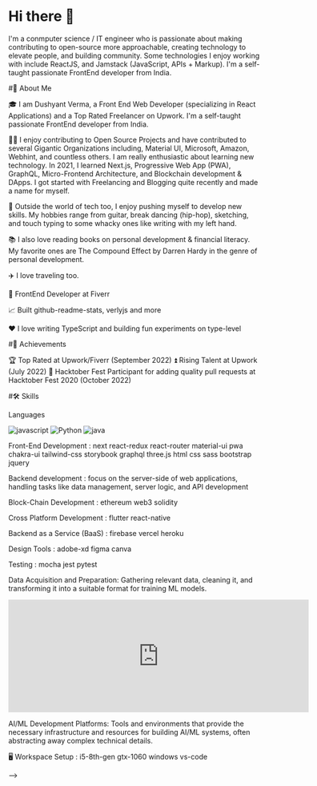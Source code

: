 # Hi there 👋

I'm a conmputer science / IT engineer who is passionate about making contributing to open-source more approachable, creating technology to elevate people, and building community. Some technologies I enjoy working with include ReactJS, and Jamstack (JavaScript, APIs + Markup). I'm a self-taught passionate FrontEnd developer from India.

#🚀 About Me

🎓 I am Dushyant Verma, a Front End Web Developer (specializing in React Applications) and a Top Rated Freelancer on Upwork. I'm a self-taught passionate FrontEnd developer from India.

👨‍💻 I enjoy contributing to Open Source Projects and have contributed to several Gigantic Organizations including, Material UI, Microsoft, Amazon, Webhint, and countless others. I am really enthusiastic about learning new technology. In 2021, I learned Next.js, Progressive Web App (PWA), GraphQL, Micro-Frontend Architecture, and Blockchain development & DApps. I got started with Freelancing and Blogging quite recently and made a name for myself.

🎸 Outside the world of tech too, I enjoy pushing myself to develop new skills. My hobbies range from guitar, break dancing (hip-hop), sketching, and touch typing to some whacky ones like writing with my left hand.

📚 I also love reading books on personal development & financial literacy. My favorite ones are The Compound Effect by Darren Hardy in the genre of personal development.

✈️ I love traveling too. 

💼 FrontEnd Developer at Fiverr

📈 Built github-readme-stats, verlyjs and more

❤️ I love writing TypeScript and building fun experiments on type-level

#🏅 Achievements

🏆 Top Rated at Upwork/Fiverr (September 2022)
⏫ Rising Talent at Upwork (July 2022)
🤝 Hacktober Fest Participant for adding quality pull requests at Hacktober Fest 2020 (October 2022)

#🛠️ Skills

Languages


![javascript](https://img.shields.io/badge/JavaScript-yellow?style=for-the-badge&logo=JavaScript&logoColor=yellow)
![Python](https://img.shields.io/badge/Python-darkblue?style=for-the-badge&logo=Python&logoColor=darkblue)
![java](https://img.shields.io/badge/java-blue?style=for-the-badge&logo=java&logoColor=blue) 

Front-End Development :
next react-redux react-router material-ui pwa chakra-ui tailwind-css storybook graphql three.js html css sass bootstrap jquery

Backend development  :
focus on the server-side of web applications, handling tasks like data management, server logic, and API development

Block-Chain Development :
ethereum web3 solidity

Cross Platform Development :
flutter react-native

Backend as a Service (BaaS) :
firebase vercel heroku 

Design Tools :
adobe-xd figma canva

Testing :
mocha jest pytest

Data Acquisition and Preparation:
Gathering relevant data, cleaning it, and transforming it into a suitable format for training ML models. 

<iframe src="https://github.com/sponsors/dushyant-netizen/card" title="Sponsor dushyant-netizen" height="225" width="600" style="border: 0;"></iframe>

AI/ML Development Platforms:
Tools and environments that provide the necessary infrastructure and resources for building AI/ML systems, often abstracting away complex technical details. 

🖥️ Workspace Setup :
i5-8th-gen gtx-1060 windows vs-code

-->
